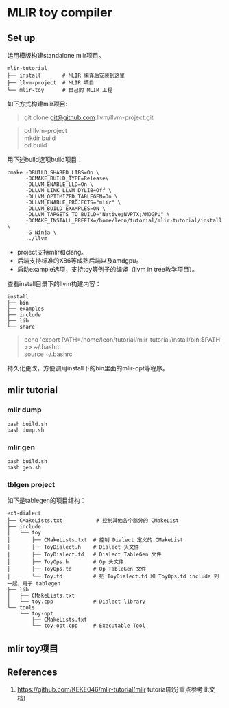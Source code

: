 # MLIR toy compiler
## Set up  
运用模版构建standalone mlir项目。
```shell
mlir-tutorial
├── install       # MLIR 编译后安装到这里
├── llvm-project  # MLIR 项目
└── mlir-toy      # 自己的 MLIR 工程
```
如下方式构建mlir项目:  
> git clone git@github.com:llvm/llvm-project.git  

> cd llvm-project  
mkdir build  
cd build  

用下述build选项build项目：
```shell
cmake -DBUILD_SHARED_LIBS=On \
      -DCMAKE_BUILD_TYPE=Release\
      -DLLVM_ENABLE_LLD=On \
      -DLLVM_LINK_LLVM_DYLIB=Off \
      -DLLVM_OPTIMIZED_TABLEGEN=On \
      -DLLVM_ENABLE_PROJECTS="mlir" \
	  -DLLVM_BUILD_EXAMPLES=ON \
	  -DLLVM_TARGETS_TO_BUILD="Native;NVPTX;AMDGPU" \
	  -DCMAKE_INSTALL_PREFIX=/home/leon/tutorial/mlir-tutorial/install \
      -G Ninja \
      ../llvm
```
* project支持mlir和clang。
* 后端支持标准的X86等成熟后端以及amdgpu。
* 启动example选项，支持toy等例子的编译（llvm in tree教学项目）。  

查看install目录下的llvm构建内容：
``` shell
install
├── bin
├── examples
├── include
├── lib
└── share
```
> echo 'export PATH=/home/leon/tutorial/mlir-tutorial/install/bin:$PATH' >> ~/.bashrc  
source ~/.bashrc 

持久化更改，方便调用install下的bin里面的mlir-opt等程序。  

## mlir tutorial
### mlir dump
```shell
bash build.sh  
bash dump.sh
```

### mlir gen
```
bash build.sh  
bash gen.sh
```
### tblgen project 
如下是tablegen的项目结构：
```shell
ex3-dialect
├── CMakeLists.txt           # 控制其他各个部分的 CMakeList
├── include
│   └── toy
│       ├── CMakeLists.txt  # 控制 Dialect 定义的 CMakeList
│       ├── ToyDialect.h    # Dialect 头文件
│       ├── ToyDialect.td   # Dialect TableGen 文件
│       ├── ToyOps.h        # Op 头文件
│       ├── ToyOps.td       # Op TableGen 文件
│       └── Toy.td          # 把 ToyDialect.td 和 ToyOps.td include 到一起，用于 tablegen
├── lib
│   ├── CMakeLists.txt
│   └── toy.cpp             # Dialect library
└── tools
    └── toy-opt
        ├── CMakeLists.txt
        └── toy-opt.cpp     # Executable Tool
```


## mlir toy项目


## References
1. https://github.com/KEKE046/mlir-tutorial(mlir tutorial部分重点参考此文档)
